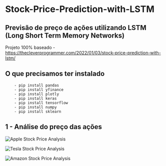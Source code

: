 # Stock-Price-Prediction-with-LSTM


## Previsão de preço de ações utilizando LSTM (Long Short Term Memory Networks)
   Projeto 100% baseado - https://thecleverprogrammer.com/2022/01/03/stock-price-prediction-with-lstm/

## O que precisamos ter instalado 
        - pip install pandas
        - pip install yfinance
        - pip install plotly
        - pip install keras
        - pip install tensorflow
        - pip install numpy
        - pip install sklearn

## 1 - Análise do preço das ações

![Apple Stock Price Analysis](https://i.imgur.com/VPT2BIy.png)


![Tesla Stock Price Analysis](https://i.imgur.com/x9ljlAs.png)


![Amazon Stock Price Analysis](https://i.imgur.com/BZaFX5q.png)

